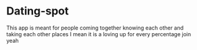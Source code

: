 # Dating-spot
This app is meant for people coming together knowing each other and taking each other places I mean it is a loving up for every percentage join yeah
